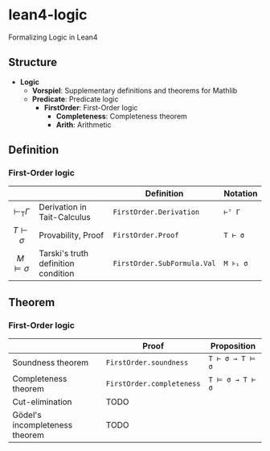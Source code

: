 # lean4-logic
Formalizing Logic in Lean4

## Structure
- **Logic**
  - **Vorspiel**: Supplementary definitions and theorems for Mathlib
  - **Predicate**: Predicate logic
    - **FirstOrder**: First-Order logic
      - **Completeness**: Completeness theorem
      - **Arith**: Arithmetic

## Definition
### First-Order logic

|                            |                                     | Definition                   | Notation |
| :----:                     | ----                                | ----                         | ----     |
| $\vdash_\mathrm{T} \Gamma$ | Derivation in Tait-Calculus         |  `FirstOrder.Derivation`     | `⊢ᵀ Γ`    |
| $T \vdash \sigma$          | Provability, Proof                  |  `FirstOrder.Proof`          | `T ⊢ σ`  |
| $M \models \sigma$         | Tarski's truth definition condition |  `FirstOrder.SubFormula.Val` | `M ⊧₁ σ` |

## Theorem
### First-Order logic

|                                | Proof                     | Proposition      | 
| ----                           |  ----                     | ----             |
| Soundness theorem              | `FirstOrder.soundness`    | `T ⊢ σ → T ⊨ σ` |
| Completeness theorem           | `FirstOrder.completeness` | `T ⊨ σ → T ⊢ σ` |
| Cut-elimination                | TODO                      |                  |
| Gödel's incompleteness theorem | TODO                      |                  |
